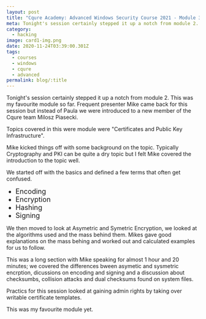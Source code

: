 ```yaml
---
layout: post
title: "Cqure Academy: Advanced Windows Security Course 2021 - Module 3"
meta: Tonight's session certainly stepped it up a notch from module 2. This was my favourite module so far. 
category:
  - hacking
image: card1-img.png
date: 2020-11-24T03:39:00.301Z
tags:
  - courses
  - windows
  - cqure
  - advanced
permalink: blog/:title
---
```

<style>
  .hover-link:hover {
    
  }

  .hover-link {
    font-weight: bold;
    cursor: pointer;
    color: #05cfa3;
  }

  ul > li {
    font-size: 18px;
  }
</style>

Tonight's session certainly stepped it up a notch from module 2. This was my favourite module so far.  Frequent presenter Mike came back for this session but instead of Paula we were introduced to a new member of the Cqure team Milosz Piasecki. 

Topics covered in this were module were "Certificates and Public Key Infrastructure". 

Mike kicked things off with some background on the topic. Typically Cryptography and PKI can be quite a dry topic but I felt Mike covered the introduction to the topic well. 

We started off with the basics and defined a few terms that often get confused.

<ul>
<li>Encoding</li>
<li>Encryption</li>
<li>Hashing </li>
<li>Signing</li>
</ul>

We then moved to look at Asymetric and Symetric Encryption, we looked at the algorithms used and the mass behind them. Mikes gave good explanations on the mass behing and worked out and calculated examples for us to follow. 

This was a long section with Mike speaking for almost 1 hour and 20 minutes; we covered the differences bween asymetic and sysmetric encrption, dicussions on encoding and signing and a discussion about checksumbs, collision attacks and dual checksums found on system files.

Practics for this session looked at gaining admin rights by taking over writable certificate templates. 

This was my favourite module yet. 